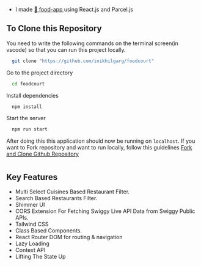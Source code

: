 - I made [🚀 food-app ](https://65c9f446796107cbfb4d09cd--fastidious-pothos-3e1396.netlify.app/) using React.js and Parcel.js



## To Clone this Repository

You need to write the following commands on the terminal screen(in vscode) so that you can run this project locally.

```bash
  git clone "https://github.com/inikhilgarg/foodcourt"
```

Go to the project directory

```bash
  cd foodcourt
```

Install dependencies

```bash
  npm install
```

Start the server

```bash
  npm run start
```

 After doing this this application should now be running on `localhost`. If you want to Fork repository and want to run locally, follow this guidelines [Fork and Clone Github Repository](https://docs.github.com/en/get-started/quickstart/fork-a-repo)

# 

## Key Features
- Multi Select Cuisines Based Restaurant Filter.
- Search Based Restaurants Filter.
- Shimmer UI
- CORS Extension For Fetching Swiggy Live API Data from Swiggy Public APIs.
- Tailwind CSS 
- Class Based Components.
- React Router DOM for routing & navigation
- Lazy Loading
- Context API
- Lifting The State Up
